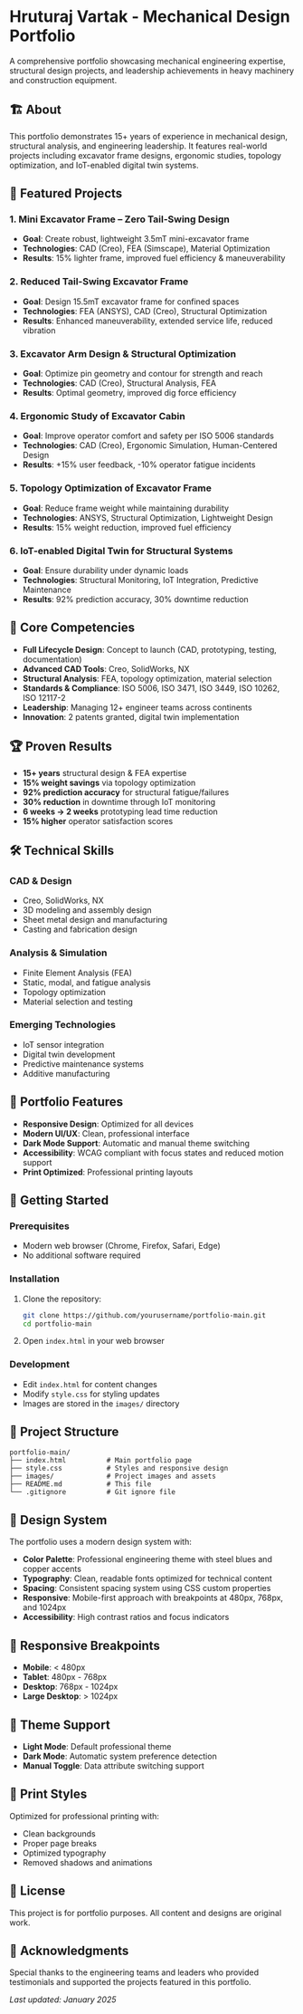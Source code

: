 # Hruturaj Vartak - Mechanical Design Portfolio

A comprehensive portfolio showcasing mechanical engineering expertise, structural design projects, and leadership achievements in heavy machinery and construction equipment.

## 🏗️ About

This portfolio demonstrates 15+ years of experience in mechanical design, structural analysis, and engineering leadership. It features real-world projects including excavator frame designs, ergonomic studies, topology optimization, and IoT-enabled digital twin systems.

## 🚀 Featured Projects

### 1. Mini Excavator Frame – Zero Tail-Swing Design
- **Goal**: Create robust, lightweight 3.5mT mini-excavator frame
- **Technologies**: CAD (Creo), FEA (Simscape), Material Optimization
- **Results**: 15% lighter frame, improved fuel efficiency & maneuverability

### 2. Reduced Tail-Swing Excavator Frame
- **Goal**: Design 15.5mT excavator frame for confined spaces
- **Technologies**: FEA (ANSYS), CAD (Creo), Structural Optimization
- **Results**: Enhanced maneuverability, extended service life, reduced vibration

### 3. Excavator Arm Design & Structural Optimization
- **Goal**: Optimize pin geometry and contour for strength and reach
- **Technologies**: CAD (Creo), Structural Analysis, FEA
- **Results**: Optimal geometry, improved dig force efficiency

### 4. Ergonomic Study of Excavator Cabin
- **Goal**: Improve operator comfort and safety per ISO 5006 standards
- **Technologies**: CAD (Creo), Ergonomic Simulation, Human-Centered Design
- **Results**: +15% user feedback, -10% operator fatigue incidents

### 5. Topology Optimization of Excavator Frame
- **Goal**: Reduce frame weight while maintaining durability
- **Technologies**: ANSYS, Structural Optimization, Lightweight Design
- **Results**: 15% weight reduction, improved fuel efficiency

### 6. IoT-enabled Digital Twin for Structural Systems
- **Goal**: Ensure durability under dynamic loads
- **Technologies**: Structural Monitoring, IoT Integration, Predictive Maintenance
- **Results**: 92% prediction accuracy, 30% downtime reduction

## 🎯 Core Competencies

- **Full Lifecycle Design**: Concept to launch (CAD, prototyping, testing, documentation)
- **Advanced CAD Tools**: Creo, SolidWorks, NX
- **Structural Analysis**: FEA, topology optimization, material selection
- **Standards & Compliance**: ISO 5006, ISO 3471, ISO 3449, ISO 10262, ISO 12117-2
- **Leadership**: Managing 12+ engineer teams across continents
- **Innovation**: 2 patents granted, digital twin implementation

## 🏆 Proven Results

- **15+ years** structural design & FEA expertise
- **15% weight savings** via topology optimization
- **92% prediction accuracy** for structural fatigue/failures
- **30% reduction** in downtime through IoT monitoring
- **6 weeks → 2 weeks** prototyping lead time reduction
- **15% higher** operator satisfaction scores

## 🛠️ Technical Skills

### CAD & Design
- Creo, SolidWorks, NX
- 3D modeling and assembly design
- Sheet metal design and manufacturing
- Casting and fabrication design

### Analysis & Simulation
- Finite Element Analysis (FEA)
- Static, modal, and fatigue analysis
- Topology optimization
- Material selection and testing

### Emerging Technologies
- IoT sensor integration
- Digital twin development
- Predictive maintenance systems
- Additive manufacturing

## 📱 Portfolio Features

- **Responsive Design**: Optimized for all devices
- **Modern UI/UX**: Clean, professional interface
- **Dark Mode Support**: Automatic and manual theme switching
- **Accessibility**: WCAG compliant with focus states and reduced motion support
- **Print Optimized**: Professional printing layouts

## 🚀 Getting Started

### Prerequisites
- Modern web browser (Chrome, Firefox, Safari, Edge)
- No additional software required

### Installation
1. Clone the repository:
   ```bash
   git clone https://github.com/yourusername/portfolio-main.git
   cd portfolio-main
   ```

2. Open `index.html` in your web browser

### Development
- Edit `index.html` for content changes
- Modify `style.css` for styling updates
- Images are stored in the `images/` directory

## 📁 Project Structure

```
portfolio-main/
├── index.html          # Main portfolio page
├── style.css           # Styles and responsive design
├── images/             # Project images and assets
├── README.md           # This file
└── .gitignore          # Git ignore file
```

## 🎨 Design System

The portfolio uses a modern design system with:
- **Color Palette**: Professional engineering theme with steel blues and copper accents
- **Typography**: Clean, readable fonts optimized for technical content
- **Spacing**: Consistent spacing system using CSS custom properties
- **Responsive**: Mobile-first approach with breakpoints at 480px, 768px, and 1024px
- **Accessibility**: High contrast ratios and focus indicators

## 📱 Responsive Breakpoints

- **Mobile**: < 480px
- **Tablet**: 480px - 768px
- **Desktop**: 768px - 1024px
- **Large Desktop**: > 1024px

## 🌙 Theme Support

- **Light Mode**: Default professional theme
- **Dark Mode**: Automatic system preference detection
- **Manual Toggle**: Data attribute switching support

## 📄 Print Styles

Optimized for professional printing with:
- Clean backgrounds
- Proper page breaks
- Optimized typography
- Removed shadows and animations


## 📜 License

This project is for portfolio purposes. All content and designs are original work.

## 🙏 Acknowledgments

Special thanks to the engineering teams and leaders who provided testimonials and supported the projects featured in this portfolio.


*Last updated: January 2025*
